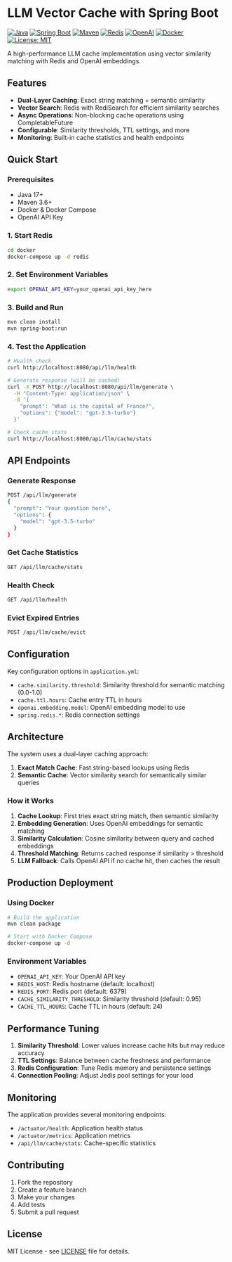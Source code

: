 # LLM Vector Cache with Spring Boot

[![Java](https://img.shields.io/badge/Java-17%2B-blue)](https://www.java.com/)
[![Spring Boot](https://img.shields.io/badge/Spring%20Boot-3.2.0-brightgreen)](https://spring.io/projects/spring-boot)
[![Maven](https://img.shields.io/badge/Maven-3.6%2B-C71A36)](https://maven.apache.org/)
[![Redis](https://img.shields.io/badge/Redis-Stack-DC382D)](https://redis.io/docs/stack/)
[![OpenAI](https://img.shields.io/badge/OpenAI-API-412991)](https://openai.com/)
[![Docker](https://img.shields.io/badge/Docker-Ready-2496ED)](https://www.docker.com/)
[![License: MIT](https://img.shields.io/badge/License-MIT-yellow.svg)](LICENSE)

A high-performance LLM cache implementation using vector similarity matching with Redis and OpenAI embeddings.

## Features

- **Dual-Layer Caching**: Exact string matching + semantic similarity
- **Vector Search**: Redis with RediSearch for efficient similarity searches
- **Async Operations**: Non-blocking cache operations using CompletableFuture
- **Configurable**: Similarity thresholds, TTL settings, and more
- **Monitoring**: Built-in cache statistics and health endpoints

## Quick Start

### Prerequisites
- Java 17+
- Maven 3.6+
- Docker & Docker Compose
- OpenAI API Key

### 1. Start Redis
```bash
cd docker
docker-compose up -d redis
```

### 2. Set Environment Variables
```bash
export OPENAI_API_KEY=your_openai_api_key_here
```

### 3. Build and Run
```bash
mvn clean install
mvn spring-boot:run
```

### 4. Test the Application
```bash
# Health check
curl http://localhost:8080/api/llm/health

# Generate response (will be cached)
curl -X POST http://localhost:8080/api/llm/generate \
  -H "Content-Type: application/json" \
  -d '{
    "prompt": "What is the capital of France?",
    "options": {"model": "gpt-3.5-turbo"}
  }'

# Check cache stats
curl http://localhost:8080/api/llm/cache/stats
```

## API Endpoints

### Generate Response
```bash
POST /api/llm/generate
{
  "prompt": "Your question here",
  "options": {
    "model": "gpt-3.5-turbo"
  }
}
```

### Get Cache Statistics
```bash
GET /api/llm/cache/stats
```

### Health Check
```bash
GET /api/llm/health
```

### Evict Expired Entries
```bash
POST /api/llm/cache/evict
```

## Configuration

Key configuration options in `application.yml`:

- `cache.similarity.threshold`: Similarity threshold for semantic matching (0.0-1.0)
- `cache.ttl.hours`: Cache entry TTL in hours
- `openai.embedding.model`: OpenAI embedding model to use
- `spring.redis.*`: Redis connection settings

## Architecture

The system uses a dual-layer caching approach:

1. **Exact Match Cache**: Fast string-based lookups using Redis
2. **Semantic Cache**: Vector similarity search for semantically similar queries

### How it Works

1. **Cache Lookup**: First tries exact string match, then semantic similarity
2. **Embedding Generation**: Uses OpenAI embeddings for semantic matching
3. **Similarity Calculation**: Cosine similarity between query and cached embeddings
4. **Threshold Matching**: Returns cached response if similarity > threshold
5. **LLM Fallback**: Calls OpenAI API if no cache hit, then caches the result

## Production Deployment

### Using Docker
```bash
# Build the application
mvn clean package

# Start with Docker Compose
docker-compose up -d
```

### Environment Variables
- `OPENAI_API_KEY`: Your OpenAI API key
- `REDIS_HOST`: Redis hostname (default: localhost)
- `REDIS_PORT`: Redis port (default: 6379)
- `CACHE_SIMILARITY_THRESHOLD`: Similarity threshold (default: 0.95)
- `CACHE_TTL_HOURS`: Cache TTL in hours (default: 24)

## Performance Tuning

1. **Similarity Threshold**: Lower values increase cache hits but may reduce accuracy
2. **TTL Settings**: Balance between cache freshness and performance
3. **Redis Configuration**: Tune Redis memory and persistence settings
4. **Connection Pooling**: Adjust Jedis pool settings for your load

## Monitoring

The application provides several monitoring endpoints:

- `/actuator/health`: Application health status
- `/actuator/metrics`: Application metrics
- `/api/llm/cache/stats`: Cache-specific statistics

## Contributing

1. Fork the repository
2. Create a feature branch
3. Make your changes
4. Add tests
5. Submit a pull request

## License

MIT License - see [LICENSE](LICENSE) file for details.
